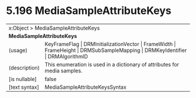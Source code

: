 <html dir="LTR" xmlns:mshelp="http://msdn.microsoft.com/mshelp" xmlns:ddue="http://ddue.schemas.microsoft.com/authoring/2003/5" xmlns:xlink="http://www.w3.org/1999/xlink" xmlns:tool="http://www.microsoft.com/tooltip">

<body>
 <input type="hidden" id="userDataCache" class="userDataStyle">
 <input type="hidden" id="hiddenScrollOffset">
 <img id="dropDownImage" style="display:none; height:0; width:0;" src="../local/drpdown.gif">
 <img id="dropDownHoverImage" style="display:none; height:0; width:0;" src="../local/drpdown_orange.gif">
 <img id="collapseImage" style="display:none; height:0; width:0;" src="../local/collapse.gif">
 <img id="expandImage" style="display:none; height:0; width:0;" src="../local/exp.gif">
 <img id="collapseAllImage" style="display:none; height:0; width:0;" src="../local/collall.gif">
 <img id="expandAllImage" style="display:none; height:0; width:0;" src="../local/expall.gif">
 <img id="copyImage" style="display:none; height:0; width:0;" src="../local/copycode.gif">
 <img id="copyHoverImage" style="display:none; height:0; width:0;" src="../local/copycodeHighlight.gif">
 <div id="header"><h1 class="heading">5.196 MediaSampleAttributeKeys</h1></div>

 <div id="mainSection">
 <div id="mainBody">
 <div id="allHistory" class="saveHistory" onsave="saveAll()" onload="loadAll()"></div>
 <p xmlns:wsd="http://wsdev.schemas.microsoft.com/authoring/2008/2" xmlns:msxsl="urn:schemas-microsoft-com:xslt" xmlns:script="urn:script" xmlns:build="urn:build">
 </p>
 <div id="sectionSection0" class="section" name="collapseableSection">
 <content xmlns="http://ddue.schemas.microsoft.com/authoring/2003/5" xmlns:wsd="http://wsdev.schemas.microsoft.com/authoring/2008/2" xmlns:msxsl="urn:schemas-microsoft-com:xslt" xmlns:script="urn:script" xmlns:build="urn:build">
 </content>
 </div>
 <div id="sectionSection1" class="section" name="collapseableSection">
 <content xmlns="http://ddue.schemas.microsoft.com/authoring/2003/5" xmlns:wsd="http://wsdev.schemas.microsoft.com/authoring/2008/2" xmlns:msxsl="urn:schemas-microsoft-com:xslt" xmlns:script="urn:script" xmlns:build="urn:build">
 <table class="ProtocolAuthoredTable" xmlns="">
 <tr><td colspan="2">
<mshelp:link keywords="55aacd72-e114-4aa1-b774-3f7ded5e1f7d" tabindex="0">x:Object</mshelp:link> &gt; <mshelp:link keywords="db43f01b-6f98-49b3-9076-06e7a489a590" tabindex="0">MediaSampleAttributeKeys</mshelp:link> </td>
 </tr>
 <tr><td colspan="2">
 <b>MediaSampleAttributeKeys</b> </td>
 </tr>
 <tr><td><div class="indent0">(usage)</div></td>
 <td><mshelp:link keywords="b68d854a-ce29-4a69-8bf2-6831b7018b04" tabindex="0">KeyFrameFlag</mshelp:link> | <mshelp:link keywords="b68d854a-ce29-4a69-8bf2-6831b7018b04" tabindex="0">DRMInitializationVector</mshelp:link> | <mshelp:link keywords="b68d854a-ce29-4a69-8bf2-6831b7018b04" tabindex="0">FrameWidth</mshelp:link> | <mshelp:link keywords="b68d854a-ce29-4a69-8bf2-6831b7018b04" tabindex="0">FrameHeight</mshelp:link> | <mshelp:link keywords="b68d854a-ce29-4a69-8bf2-6831b7018b04" tabindex="0">DRMSubSampleMapping</mshelp:link> | <mshelp:link keywords="b68d854a-ce29-4a69-8bf2-6831b7018b04" tabindex="0">DRMKeyIdentifier</mshelp:link> | <mshelp:link keywords="b68d854a-ce29-4a69-8bf2-6831b7018b04" tabindex="0">DRMAlgorithmID</mshelp:link></td>
 </tr>
 <tr><td><div class="indent0">(description)</div></td>
 <td>This enumeration is used in a dictionary of attributes for media samples.</td>
 </tr>
 <tr><td><div class="indent0">[is nullable]</div></td>
 <td>false</td>
 </tr>
 <tr><td><div class="indent0">[text syntax]</div></td>
 <td><mshelp:link keywords="b68d854a-ce29-4a69-8bf2-6831b7018b04" tabindex="0">MediaSampleAttributeKeysSyntax</mshelp:link></td>
 </tr>
</table>
 </content>
 </div>
 <!--[if gte IE 5]>
 <tool:tip element="languageFilterToolTip" avoidmouse="false"/>
 <![endif]-->
 </div>
 <a name="feedback"></a><span></span>
 </div>
</body></html>
